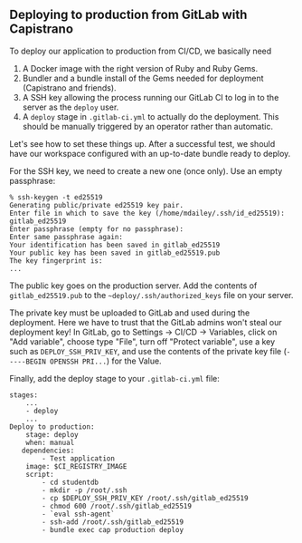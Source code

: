 
## Deploying to production from GitLab with Capistrano

To deploy our application to production from CI/CD, we basically need

1. A Docker image with the right version of Ruby and Ruby Gems.
2. Bundler and a bundle install of the Gems needed for deployment
   (Capistrano and friends).
3. A SSH key allowing the process running our GitLab CI to log in
   to the server as the `deploy` user.
4. A `deploy` stage in `.gitlab-ci.yml` to actually do the deployment.
   This should be manually triggered by an operator rather than
   automatic.

Let's see how to set these things up. After a successful test, we should
have our workspace configured with an up-to-date bundle ready to deploy.

For the SSH key, we need to create a new one (once only). Use an empty
passphrase:

    % ssh-keygen -t ed25519
    Generating public/private ed25519 key pair.
    Enter file in which to save the key (/home/mdailey/.ssh/id_ed25519): gitlab_ed25519
    Enter passphrase (empty for no passphrase): 
    Enter same passphrase again: 
    Your identification has been saved in gitlab_ed25519
    Your public key has been saved in gitlab_ed25519.pub
    The key fingerprint is:
    ...

The public key goes on the production server.
Add the contents of `gitlab_ed25519.pub` to the `~deploy/.ssh/authorized_keys` file on your
server.

The private key must be uploaded to GitLab and used during the deployment. Here we have
to trust that the GitLab admins won't steal our deployment key!
In GitLab, go to Settings -> CI/CD -> Variables, click on "Add variable", choose type
"File", turn off "Protect variable", use a key such as
`DEPLOY_SSH_PRIV_KEY`, and use the contents of the private key file (`-----BEGIN OPENSSH PRI...`)
for the Value.

Finally, add the deploy stage to your `.gitlab-ci.yml` file:

    stages:
        ...
        - deploy
        ...
    Deploy to production:
        stage: deploy
        when: manual
       dependencies:
            - Test application
        image: $CI_REGISTRY_IMAGE
        script:
            - cd studentdb
            - mkdir -p /root/.ssh
            - cp $DEPLOY_SSH_PRIV_KEY /root/.ssh/gitlab_ed25519
            - chmod 600 /root/.ssh/gitlab_ed25519
            - `eval ssh-agent`
            - ssh-add /root/.ssh/gitlab_ed25519
            - bundle exec cap production deploy
